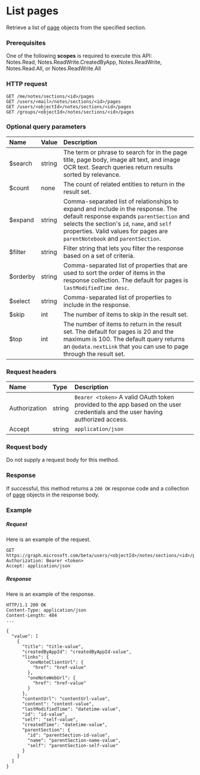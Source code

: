 # List pages

Retrieve a list of [page](../resources/page.md) objects from the specified section.
### Prerequisites
One of the following **scopes** is required to execute this API:  
Notes.Read, Notes.ReadWrite.CreatedByApp, Notes.ReadWrite, Notes.Read.All, or Notes.ReadWrite.All
### HTTP request
<!-- { "blockType": "ignored" } -->
```http
GET /me/notes/sections/<id>/pages
GET /users/<mail>/notes/sections/<id>/pages
GET /users/<objectId>/notes/sections/<id>/pages
GET /groups/<objectId>/notes/sections/<id>/pages
```
### Optional query parameters
|Name|Value|Description|
|:---------------|:--------|:-------|
|$search|string|The term or phrase to search for in the page title, page body, image alt text, and image OCR text. Search queries return results sorted by relevance.|
|$count|none|The count of related entities to return in the result set.|
|$expand|string|Comma-separated list of relationships to expand and include in the response. The default response expands `parentSection` and selects the section's `id`, `name`, and `self` properties. Valid values for pages are `parentNotebook` and `parentSection`.|
|$filter|string|Filter string that lets you filter the response based on a set of criteria.|
|$orderby|string|Comma-separated list of properties that are used to sort the order of items in the response collection. The default for pages is `lastModifiedTime desc`.|
|$select|string|Comma-separated list of properties to include in the response.|
|$skip|int|The number of items to skip in the result set.|
|$top|int|The number of items to return in the result set. The default for pages is 20 and the maximum is 100. The default query returns an `@odata.nextLink` that you can use to page through the result set. |

### Request headers
| Name       | Type | Description|
|:-----------|:------|:----------|
| Authorization  | string  | `Bearer <token>` A valid OAuth token provided to the app based on the user credentials and the user having authorized access. |
| Accept | string | `application/json` |

### Request body
Do not supply a request body for this method.
### Response
If successful, this method returns a `200 OK` response code and a collection of [page](../resources/page.md) objects in the response body.
### Example
##### Request
Here is an example of the request.
<!-- {
  "blockType": "request",
  "name": "get_pages"
}-->
```http
GET https://graph.microsoft.com/beta/users/<objectId>/notes/sections/<id>/pages
Authorization: Bearer <token>
Accept: application/json
```
##### Response
Here is an example of the response.
<!-- {
  "blockType": "response",
  "truncated": false,
  "@odata.type": "microsoft.graph.page",
  "isCollection": true
} -->
```http
HTTP/1.1 200 OK
Content-Type: application/json
Content-Length: 484
...

{
  "value": [
    {
      "title": "title-value",
      "createdByAppId": "createdByAppId-value",
      "links": {
        "oneNoteClientUrl": {
          "href": "href-value"
        },
        "oneNoteWebUrl": {
          "href": "href-value"
        }
      },
      "contentUrl": "contentUrl-value",
      "content": "content-value",
      "lastModifiedTime": "datetime-value",
      "id": "id-value",
      "self": "self-value",
      "createdTime": "datetime-value",
      "parentSection": {
        "id": "parentSection-id-value",
        "name": "parentSection-name-value",
        "self": "parentSection-self-value"
      }
    }
  ]
}
```

<!-- uuid: 8fcb5dbc-d5aa-4681-8e31-b001d5168d79
2015-10-25 14:57:30 UTC -->
<!-- {
  "type": "#page.annotation",
  "description": "List pages",
  "keywords": "",
  "section": "documentation",
  "tocPath": ""
}-->